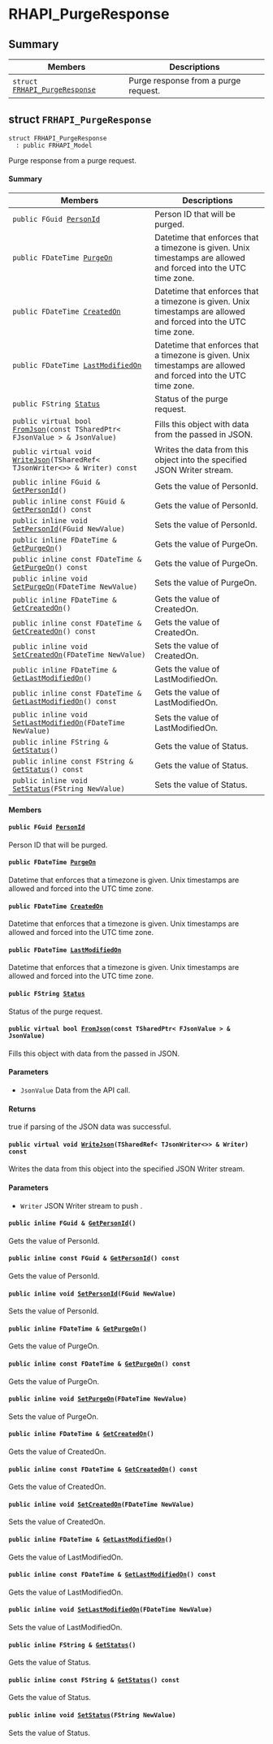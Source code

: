 # RHAPI_PurgeResponse <a id="group__RHAPI__PurgeResponse"></a>

## Summary

 Members                        | Descriptions                                
--------------------------------|---------------------------------------------
`struct `[`FRHAPI_PurgeResponse`](#structFRHAPI__PurgeResponse) | Purge response from a purge request.

## struct `FRHAPI_PurgeResponse` <a id="structFRHAPI__PurgeResponse"></a>

```
struct FRHAPI_PurgeResponse
  : public FRHAPI_Model
```

Purge response from a purge request.

#### Summary

 Members                        | Descriptions                                
--------------------------------|---------------------------------------------
`public FGuid `[`PersonId`](#structFRHAPI__PurgeResponse_1a5c1a68cb15784ef97033f8fdef69752f) | Person ID that will be purged.
`public FDateTime `[`PurgeOn`](#structFRHAPI__PurgeResponse_1a76ab4b56bf8bcc1ee2717e272e15f5f5) | Datetime that enforces that a timezone is given. Unix timestamps are allowed and forced into the UTC time zone.
`public FDateTime `[`CreatedOn`](#structFRHAPI__PurgeResponse_1a6215470fcde60f39e993f606ba4e2922) | Datetime that enforces that a timezone is given. Unix timestamps are allowed and forced into the UTC time zone.
`public FDateTime `[`LastModifiedOn`](#structFRHAPI__PurgeResponse_1aa86e276e2423d1f196fa4ee24d390d12) | Datetime that enforces that a timezone is given. Unix timestamps are allowed and forced into the UTC time zone.
`public FString `[`Status`](#structFRHAPI__PurgeResponse_1ab7e558d3cf6553cb712431e7aa5792e9) | Status of the purge request.
`public virtual bool `[`FromJson`](#structFRHAPI__PurgeResponse_1a88e0dc69546b865f618871dd78006032)`(const TSharedPtr< FJsonValue > & JsonValue)` | Fills this object with data from the passed in JSON.
`public virtual void `[`WriteJson`](#structFRHAPI__PurgeResponse_1a4dba4031f20426243fd8f51e0f1ba211)`(TSharedRef< TJsonWriter<>> & Writer) const` | Writes the data from this object into the specified JSON Writer stream.
`public inline FGuid & `[`GetPersonId`](#structFRHAPI__PurgeResponse_1a31b719c156406a34cef0a6ca8452cb81)`()` | Gets the value of PersonId.
`public inline const FGuid & `[`GetPersonId`](#structFRHAPI__PurgeResponse_1a59a525d3e22adeb4c59ccdeca4ca35d8)`() const` | Gets the value of PersonId.
`public inline void `[`SetPersonId`](#structFRHAPI__PurgeResponse_1af33171c3f15797e12450f2a2e420ea7f)`(FGuid NewValue)` | Sets the value of PersonId.
`public inline FDateTime & `[`GetPurgeOn`](#structFRHAPI__PurgeResponse_1a93f492889342a7569bf8c4989e2cd266)`()` | Gets the value of PurgeOn.
`public inline const FDateTime & `[`GetPurgeOn`](#structFRHAPI__PurgeResponse_1a61d92f1d08e5efd509af0e24f6086547)`() const` | Gets the value of PurgeOn.
`public inline void `[`SetPurgeOn`](#structFRHAPI__PurgeResponse_1a2538e2c1c93d9da2aee884987d6a4298)`(FDateTime NewValue)` | Sets the value of PurgeOn.
`public inline FDateTime & `[`GetCreatedOn`](#structFRHAPI__PurgeResponse_1a77025ecd448e8611868eef13bad20658)`()` | Gets the value of CreatedOn.
`public inline const FDateTime & `[`GetCreatedOn`](#structFRHAPI__PurgeResponse_1a22abfeda8fffb2848ec777d0d6caa36b)`() const` | Gets the value of CreatedOn.
`public inline void `[`SetCreatedOn`](#structFRHAPI__PurgeResponse_1aa2417c1512e1ea1f29609974c4f67eae)`(FDateTime NewValue)` | Sets the value of CreatedOn.
`public inline FDateTime & `[`GetLastModifiedOn`](#structFRHAPI__PurgeResponse_1add934610257f723e04ee481bbee432f4)`()` | Gets the value of LastModifiedOn.
`public inline const FDateTime & `[`GetLastModifiedOn`](#structFRHAPI__PurgeResponse_1ace50105c50af4f84cab5722271fc0ffa)`() const` | Gets the value of LastModifiedOn.
`public inline void `[`SetLastModifiedOn`](#structFRHAPI__PurgeResponse_1a61a7e91502c3b138728b9521dc48c1a6)`(FDateTime NewValue)` | Sets the value of LastModifiedOn.
`public inline FString & `[`GetStatus`](#structFRHAPI__PurgeResponse_1a04bd8667d4e9a97f8a7e73526a489496)`()` | Gets the value of Status.
`public inline const FString & `[`GetStatus`](#structFRHAPI__PurgeResponse_1a8c598d34431dd1f38a663ab8955d9904)`() const` | Gets the value of Status.
`public inline void `[`SetStatus`](#structFRHAPI__PurgeResponse_1a637ce446f6575e52ed0dd2c6b61424da)`(FString NewValue)` | Sets the value of Status.

#### Members

#### `public FGuid `[`PersonId`](#structFRHAPI__PurgeResponse_1a5c1a68cb15784ef97033f8fdef69752f) <a id="structFRHAPI__PurgeResponse_1a5c1a68cb15784ef97033f8fdef69752f"></a>

Person ID that will be purged.

#### `public FDateTime `[`PurgeOn`](#structFRHAPI__PurgeResponse_1a76ab4b56bf8bcc1ee2717e272e15f5f5) <a id="structFRHAPI__PurgeResponse_1a76ab4b56bf8bcc1ee2717e272e15f5f5"></a>

Datetime that enforces that a timezone is given. Unix timestamps are allowed and forced into the UTC time zone.

#### `public FDateTime `[`CreatedOn`](#structFRHAPI__PurgeResponse_1a6215470fcde60f39e993f606ba4e2922) <a id="structFRHAPI__PurgeResponse_1a6215470fcde60f39e993f606ba4e2922"></a>

Datetime that enforces that a timezone is given. Unix timestamps are allowed and forced into the UTC time zone.

#### `public FDateTime `[`LastModifiedOn`](#structFRHAPI__PurgeResponse_1aa86e276e2423d1f196fa4ee24d390d12) <a id="structFRHAPI__PurgeResponse_1aa86e276e2423d1f196fa4ee24d390d12"></a>

Datetime that enforces that a timezone is given. Unix timestamps are allowed and forced into the UTC time zone.

#### `public FString `[`Status`](#structFRHAPI__PurgeResponse_1ab7e558d3cf6553cb712431e7aa5792e9) <a id="structFRHAPI__PurgeResponse_1ab7e558d3cf6553cb712431e7aa5792e9"></a>

Status of the purge request.

#### `public virtual bool `[`FromJson`](#structFRHAPI__PurgeResponse_1a88e0dc69546b865f618871dd78006032)`(const TSharedPtr< FJsonValue > & JsonValue)` <a id="structFRHAPI__PurgeResponse_1a88e0dc69546b865f618871dd78006032"></a>

Fills this object with data from the passed in JSON.

#### Parameters
* `JsonValue` Data from the API call.

#### Returns
true if parsing of the JSON data was successful.

#### `public virtual void `[`WriteJson`](#structFRHAPI__PurgeResponse_1a4dba4031f20426243fd8f51e0f1ba211)`(TSharedRef< TJsonWriter<>> & Writer) const` <a id="structFRHAPI__PurgeResponse_1a4dba4031f20426243fd8f51e0f1ba211"></a>

Writes the data from this object into the specified JSON Writer stream.

#### Parameters
* `Writer` JSON Writer stream to push .

#### `public inline FGuid & `[`GetPersonId`](#structFRHAPI__PurgeResponse_1a31b719c156406a34cef0a6ca8452cb81)`()` <a id="structFRHAPI__PurgeResponse_1a31b719c156406a34cef0a6ca8452cb81"></a>

Gets the value of PersonId.

#### `public inline const FGuid & `[`GetPersonId`](#structFRHAPI__PurgeResponse_1a59a525d3e22adeb4c59ccdeca4ca35d8)`() const` <a id="structFRHAPI__PurgeResponse_1a59a525d3e22adeb4c59ccdeca4ca35d8"></a>

Gets the value of PersonId.

#### `public inline void `[`SetPersonId`](#structFRHAPI__PurgeResponse_1af33171c3f15797e12450f2a2e420ea7f)`(FGuid NewValue)` <a id="structFRHAPI__PurgeResponse_1af33171c3f15797e12450f2a2e420ea7f"></a>

Sets the value of PersonId.

#### `public inline FDateTime & `[`GetPurgeOn`](#structFRHAPI__PurgeResponse_1a93f492889342a7569bf8c4989e2cd266)`()` <a id="structFRHAPI__PurgeResponse_1a93f492889342a7569bf8c4989e2cd266"></a>

Gets the value of PurgeOn.

#### `public inline const FDateTime & `[`GetPurgeOn`](#structFRHAPI__PurgeResponse_1a61d92f1d08e5efd509af0e24f6086547)`() const` <a id="structFRHAPI__PurgeResponse_1a61d92f1d08e5efd509af0e24f6086547"></a>

Gets the value of PurgeOn.

#### `public inline void `[`SetPurgeOn`](#structFRHAPI__PurgeResponse_1a2538e2c1c93d9da2aee884987d6a4298)`(FDateTime NewValue)` <a id="structFRHAPI__PurgeResponse_1a2538e2c1c93d9da2aee884987d6a4298"></a>

Sets the value of PurgeOn.

#### `public inline FDateTime & `[`GetCreatedOn`](#structFRHAPI__PurgeResponse_1a77025ecd448e8611868eef13bad20658)`()` <a id="structFRHAPI__PurgeResponse_1a77025ecd448e8611868eef13bad20658"></a>

Gets the value of CreatedOn.

#### `public inline const FDateTime & `[`GetCreatedOn`](#structFRHAPI__PurgeResponse_1a22abfeda8fffb2848ec777d0d6caa36b)`() const` <a id="structFRHAPI__PurgeResponse_1a22abfeda8fffb2848ec777d0d6caa36b"></a>

Gets the value of CreatedOn.

#### `public inline void `[`SetCreatedOn`](#structFRHAPI__PurgeResponse_1aa2417c1512e1ea1f29609974c4f67eae)`(FDateTime NewValue)` <a id="structFRHAPI__PurgeResponse_1aa2417c1512e1ea1f29609974c4f67eae"></a>

Sets the value of CreatedOn.

#### `public inline FDateTime & `[`GetLastModifiedOn`](#structFRHAPI__PurgeResponse_1add934610257f723e04ee481bbee432f4)`()` <a id="structFRHAPI__PurgeResponse_1add934610257f723e04ee481bbee432f4"></a>

Gets the value of LastModifiedOn.

#### `public inline const FDateTime & `[`GetLastModifiedOn`](#structFRHAPI__PurgeResponse_1ace50105c50af4f84cab5722271fc0ffa)`() const` <a id="structFRHAPI__PurgeResponse_1ace50105c50af4f84cab5722271fc0ffa"></a>

Gets the value of LastModifiedOn.

#### `public inline void `[`SetLastModifiedOn`](#structFRHAPI__PurgeResponse_1a61a7e91502c3b138728b9521dc48c1a6)`(FDateTime NewValue)` <a id="structFRHAPI__PurgeResponse_1a61a7e91502c3b138728b9521dc48c1a6"></a>

Sets the value of LastModifiedOn.

#### `public inline FString & `[`GetStatus`](#structFRHAPI__PurgeResponse_1a04bd8667d4e9a97f8a7e73526a489496)`()` <a id="structFRHAPI__PurgeResponse_1a04bd8667d4e9a97f8a7e73526a489496"></a>

Gets the value of Status.

#### `public inline const FString & `[`GetStatus`](#structFRHAPI__PurgeResponse_1a8c598d34431dd1f38a663ab8955d9904)`() const` <a id="structFRHAPI__PurgeResponse_1a8c598d34431dd1f38a663ab8955d9904"></a>

Gets the value of Status.

#### `public inline void `[`SetStatus`](#structFRHAPI__PurgeResponse_1a637ce446f6575e52ed0dd2c6b61424da)`(FString NewValue)` <a id="structFRHAPI__PurgeResponse_1a637ce446f6575e52ed0dd2c6b61424da"></a>

Sets the value of Status.

